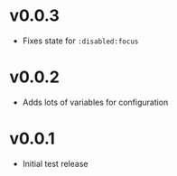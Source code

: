 # v0.0.3

- Fixes state for `:disabled:focus`

# v0.0.2

- Adds lots of variables for configuration

# v0.0.1

- Initial test release
